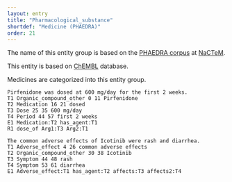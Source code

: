 ```yaml
---
layout: entry
title: "Pharmacological_substance"
shortdef: "Medicine (PHAEDRA)"
order: 21
---
```


The name of this entity group is based on the <a href="http://www.nactem.ac.uk/PHAEDRA/">PHAEDRA corpus</a> at <a href="http://www.nactem.ac.uk/">NaCTeM</a>.

This entity is based on <a href="https://www.ebi.ac.uk/chembl/">ChEMBL</a> database.

Medicines are categorized into this entity group.

~~~ ann
Pirfenidone was dosed at 600 mg/day for the first 2 weeks.
T1 Organic_compound_other 0 11 Pirfenidone
T2 Medication 16 21 dosed
T3 Dose 25 35 600 mg/day
T4 Period 44 57 first 2 weeks
E1 Medication:T2 has_agent:T1
R1 dose_of Arg1:T3 Arg2:T1
~~~

~~~ ann
The common adverse effects of Icotinib were rash and diarrhea.
T1 Adverse_effect 4 26 common adverse effects
T2 Organic_compound_other 30 38 Icotinib
T3 Symptom 44 48 rash
T4 Symptom 53 61 diarrhea
E1 Adverse_effect:T1 has_agent:T2 affects:T3 affects2:T4
~~~


<!-- details -->
